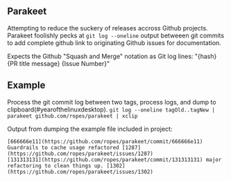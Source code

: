 Parakeet
--------

Attempting to reduce the suckery of releases accross Github projects. Parakeet foolishly pecks at `git log --oneline` output betweeen git commits to add complete github link to originating Github issues for documentation.

Expects the Github "Squash and Merge" notation as Git log lines: "{hash} {PR title message} {Issue Number}"


## Example

Process the git commit log between two tags, process logs, and dump to clipboard(#yearofthelinuxdesktop).
`git log --oneline tagOld..tagNew | parakeet github.com/ropes/parakeet | xclip`

Output from dumping the example file included in project:
```cat eg.gitlog | ./parakeet https://github.com/ropes/parakeet
[666666e11](https://github.com/ropes/parakeet/commit/666666e11) Guardrails to cache usage refactored [1287](https://github.com/ropes/parakeet/issues/1287)
[131313131](https://github.com/ropes/parakeet/commit/131313131) major refactoring to clean things up. [1302](https://github.com/ropes/parakeet/issues/1302)
```